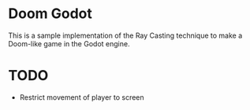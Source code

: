 # Doom Godot

This is a sample implementation of the Ray Casting technique to make a Doom-like game in the Godot engine.

# TODO

- Restrict movement of player to screen
